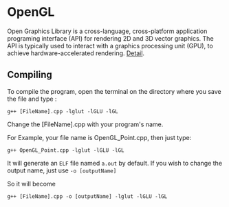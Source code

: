 OpenGL
======
Open Graphics Library is a cross-language, cross-platform application programing interface (API) for rendering 2D and 3D vector graphics.
The API is typically used to interact with a graphics processing unit (GPU), to achieve hardware-accelerated rendering.
[Detail][wiki].

 [wiki]: https://en.wikipedia.org/wiki/OpenGL


## Compiling
To compile the program, open the terminal on the directory where you save the file and type :
```
g++ [FileName].cpp -lglut -lGLU -lGL
```
Change the [FileName].cpp with your program's name.

For Example, your file name is OpenGL_Point.cpp, then just type:
```
g++ OpenGL_Point.cpp -lglut -lGLU -lGL
```
It will generate an ```ELF``` file named ```a.out``` by default. If you wish to change the output name, just use ```-o [outputName]```

So it will become
```
g++ [FileName].cpp -o [outputName] -lglut -lGLU -lGL
```
